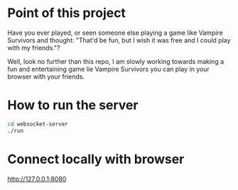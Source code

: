 # Point of this project #
Have you ever played, or seen someone else playing a game like Vampire Survivors and thought: 
"That'd be fun, but I wish it was free and I could play with my friends."? 

Well, look no further than this repo, I am slowly working towards making a fun and entertaining game lie Vampire Survivors you can play in your browser with your friends.
# How to run the server #
```bash
cd websocket-server
./run
```
# Connect locally with browser
[](http://127.0.0.1:8080)http://127.0.0.1:8080
